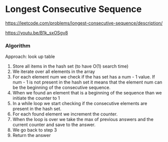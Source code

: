 # Longest Consecutive Sequence

https://leetcode.com/problems/longest-consecutive-sequence/description/

https://youtu.be/B1k_sxOSgv8

### Algorithm
Approach: look up table

1) Store all items in the hash set (to have O(1) search time)
2) We iterate over all elements in the array
3) For each element num we check if the has set has a num - 1 value. If num - 1 is not present in the hash set it means that the element num can be the beginning of the consecutive sequence.
4) When we found an element that is a beginning of the sequence than we initiate the counter to 1
5) In a while loop we start checking if the consecutive elements are present in the hash set.
6) For each found element we increment the counter.
7) When the loop is over we take the max of previous answers and the current counter and save to the answer.
8) We go back to step 3
9) Return the answer